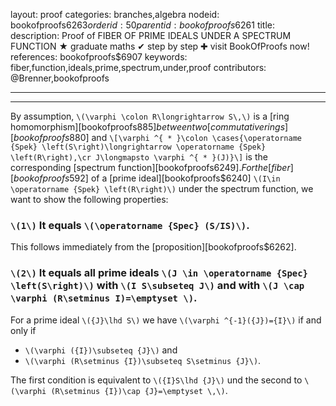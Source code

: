 layout: proof
categories: branches,algebra
nodeid: bookofproofs$6263
orderid: 50
parentid: bookofproofs$6261
title: 
description:  Proof of FIBER OF PRIME IDEALS UNDER A SPECTRUM FUNCTION &#9733; graduate maths &#10004; step by step &#10010; visit BookOfProofs now!
references: bookofproofs$6907
keywords: fiber,function,ideals,prime,spectrum,under,proof
contributors: @Brenner,bookofproofs

---


---

By assumption, `\(\varphi \colon R\longrightarrow S\,\)` is a [ring homomorphism][bookofproofs$885] between two [commutative rings][bookofproofs$880] and `\[\varphi ^{ * }\colon \cases{\operatorname {Spek} \left(S\right)\longrightarrow \operatorname {Spek} \left(R\right),\cr J\longmapsto \varphi ^{ * }(J)}\]`
is the corresponding [spectrum function][bookofproofs$6249].
For the [fiber][bookofproofs$592] of a [prime ideal][bookofproofs$6240]  `\(I\in \operatorname {Spek} \left(R\right)\)` under the spectrum function, we want to show the following properties:

### `\(1\)` It equals `\(\operatorname {Spec} (S/IS)\)`.

This follows immediately from the [proposition][bookofproofs$6262].
### `\(2\)` It equals all prime ideals `\(J \in \operatorname {Spec} \left(S\right)\)` with `\(I S\subseteq J\)` and with `\(J \cap \varphi (R\setminus I)=\emptyset \)`.

For a prime ideal `\({J}\lhd S\)` we have `\(\varphi ^{-1}({J})={I}\)` if and only if 

* `\(\varphi ({I})\subseteq {J}\)` and 
* `\(\varphi (R\setminus {I})\subseteq S\setminus {J}\)`. 

The first condition is equivalent to  `\({I}S\lhd {J}\)` und the second to `\(\varphi (R\setminus {I})\cap {J}=\emptyset \,\)`.
